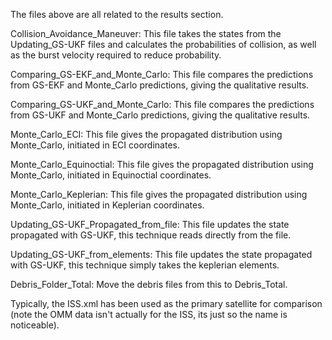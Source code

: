The files above are all related to the results section.

Collision_Avoidance_Maneuver: This file takes the states from the Updating_GS-UKF files and calculates the probabilities of collision, as well as the burst velocity required to reduce probability.

Comparing_GS-EKF_and_Monte_Carlo: This file compares the predictions from GS-EKF and Monte_Carlo predictions, giving the qualitative results.

Comparing_GS-UKF_and_Monte_Carlo: This file compares the predictions from GS-UKF and Monte_Carlo predictions, giving the qualitative results.

Monte_Carlo_ECI: This file gives the propagated distribution using Monte_Carlo, initiated in ECI coordinates.

Monte_Carlo_Equinoctial: This file gives the propagated distribution using Monte_Carlo, initiated in Equinoctial coordinates.

Monte_Carlo_Keplerian: This file gives the propagated distribution using Monte_Carlo, initiated in Keplerian coordinates.

Updating_GS-UKF_Propagated_from_file: This file updates the state propagated with GS-UKF, this technique reads directly from the file.

Updating_GS-UKF_from_elements: This file updates the state propagated with GS-UKF, this technique simply takes the keplerian elements.

Debris_Folder_Total: Move the debris files from this to Debris_Total.

Typically, the ISS.xml has been used as the primary satellite for comparison (note the OMM data isn't actually for the ISS, its just so the name is noticeable).
